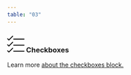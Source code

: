 ```yaml
---
table: "03"
---
```

### ![Checkboxes](/assets/images/checkboxes.svg) Checkboxes
Learn more [about the checkboxes block.](#)